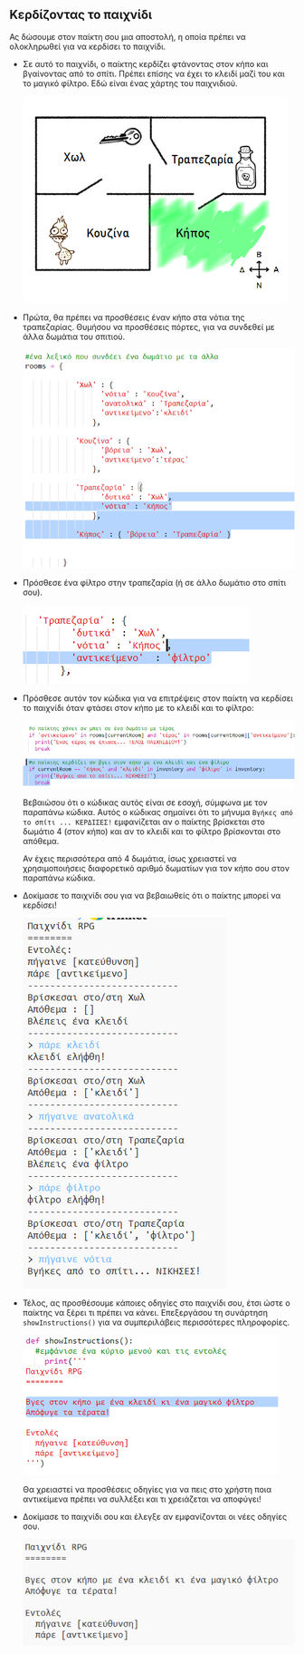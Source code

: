 ## Κερδίζοντας το παιχνίδι

Ας δώσουμε στον παίκτη σου μια αποστολή, η οποία πρέπει να ολοκληρωθεί για να κερδίσει το παιχνίδι.

+ Σε αυτό το παιχνίδι, ο παίκτης κερδίζει φτάνοντας στον κήπο και βγαίνοντας από το σπίτι. Πρέπει επίσης να έχει το κλειδί μαζί του και το μαγικό φίλτρο. Εδώ είναι ένας χάρτης του παιχνιδιού.
    
    ![screenshot](images/rpg-final-map.png)

+ Πρώτα, θα πρέπει να προσθέσεις έναν κήπο στα νότια της τραπεζαρίας. Θυμήσου να προσθέσεις πόρτες, για να συνδεθεί με άλλα δωμάτια του σπιτιού.
    
    ![screenshot](images/rpg-garden.png)

+ Πρόσθεσε ένα φίλτρο στην τραπεζαρία (ή σε άλλο δωμάτιο στο σπίτι σου).
    
    ![screenshot](images/rpg-potion.png)

+ Πρόσθεσε αυτόν τον κώδικα για να επιτρέψεις στον παίκτη να κερδίσει το παιχνίδι όταν φτάσει στον κήπο με το κλειδί και το φίλτρο:
    
    ![screenshot](images/rpg-win-code.png)
    
    Βεβαιώσου ότι ο κώδικας αυτός είναι σε εσοχή, σύμφωνα με τον παραπάνω κώδικα. Αυτός ο κώδικας σημαίνει ότι το μήνυμα `Βγήκες από το σπίτι ... ΚΕΡΔΙΣΕΣ!` εμφανίζεται αν ο παίκτης βρίσκεται στο δωμάτιο 4 (στον κήπο) και αν το κλειδί και το φίλτρο βρίσκονται στο απόθεμα.
    
    Αν έχεις περισσότερα από 4 δωμάτια, ίσως χρειαστεί να χρησιμοποιήσεις διαφορετικό αριθμό δωματίων για τον κήπο σου στον παραπάνω κώδικα.

+ Δοκίμασε το παιχνίδι σου για να βεβαιωθείς ότι ο παίκτης μπορεί να κερδίσει!
    
    ![screenshot](images/rpg-win-test.png)

+ Τέλος, ας προσθέσουμε κάποιες οδηγίες στο παιχνίδι σου, έτσι ώστε ο παίκτης να ξέρει τι πρέπει να κάνει. Επεξεργάσου τη συνάρτηση `showInstructions()` για να συμπεριλάβεις περισσότερες πληροφορίες.
    
    ![screenshot](images/rpg-instructions-code.png)
    
    Θα χρειαστεί να προσθέσεις οδηγίες για να πεις στο χρήστη ποια αντικείμενα πρέπει να συλλέξει και τι χρειάζεται να αποφύγει!

+ Δοκίμασε το παιχνίδι σου και έλεγξε αν εμφανίζονται οι νέες οδηγίες σου.
    
    ![screenshot](images/rpg-instructions-test.png)